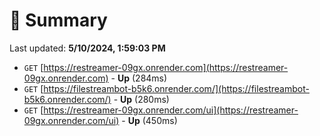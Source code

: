 # 📖 Summary
Last updated: **5/10/2024, 1:59:03 PM**

- `GET` [https://restreamer-09gx.onrender.com](https://restreamer-09gx.onrender.com) - **Up** (284ms)
- `GET` [https://filestreambot-b5k6.onrender.com/](https://filestreambot-b5k6.onrender.com/) - **Up** (280ms)
- `GET` [https://restreamer-09gx.onrender.com/ui](https://restreamer-09gx.onrender.com/ui) - **Up** (450ms)
